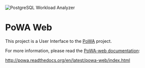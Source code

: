 
![PostgreSQL Workload Analyzer](https://github.com/dalibo/powa/blob/master/img/powa_logo.410x161.png)

PoWA Web
=========

This project is a User Interface to the [PoWA](http://dalibo.github.io/powa/) project.

For more information, please read the [PoWA-web documentation](http://powa.readthedocs.org/en/latest/powa-web/index.html):

http://powa.readthedocs.org/en/latest/powa-web/index.html
